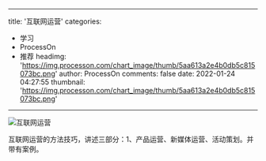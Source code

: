 
---
title: '互联网运营'
categories: 
 - 学习
 - ProcessOn
 - 推荐
headimg: 'https://img.processon.com/chart_image/thumb/5aa613a2e4b0db5c815073bc.png'
author: ProcessOn
comments: false
date: 2022-01-24 04:27:55
thumbnail: 'https://img.processon.com/chart_image/thumb/5aa613a2e4b0db5c815073bc.png'
---

<div>   
<img class="thumb" alt="互联网运营" src="https://img.processon.com/chart_image/thumb/5aa613a2e4b0db5c815073bc.png" referrerpolicy="no-referrer">
<p>互联网运营的方法技巧，讲述三部分：1、产品运营、新媒体运营、活动策划。并带有案例。</p>  
</div>
            